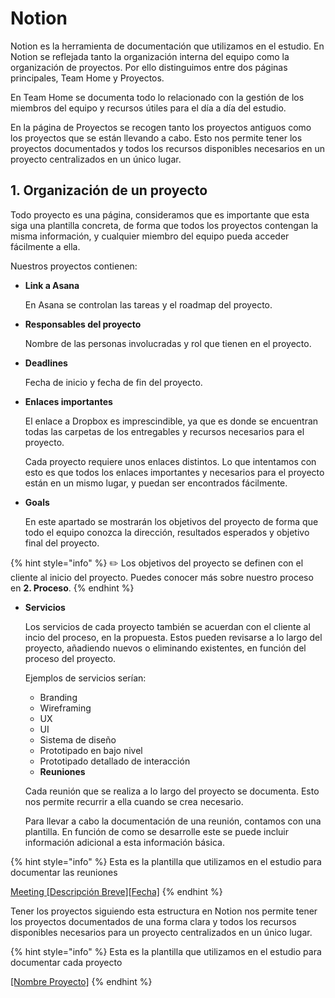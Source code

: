 # Notion

Notion es la herramienta de documentación que utilizamos en el estudio. En Notion se reflejada tanto la organización interna del equipo como la organización de proyectos. Por ello distinguimos entre dos páginas principales, Team Home y Proyectos.

En Team Home se documenta todo lo relacionado con la gestión de los miembros del equipo y recursos útiles para el día a día del estudio.

En la página de Proyectos se recogen tanto los proyectos antiguos como los proyectos que se están llevando a cabo. Esto nos permite tener los proyectos documentados y todos los recursos disponibles necesarios en un proyecto centralizados en un único lugar.

## 1. Organización de un proyecto

Todo proyecto es una página, consideramos que es importante que esta siga una plantilla concreta, de forma que todos los proyectos contengan la misma información, y cualquier miembro del equipo pueda acceder fácilmente a ella.

Nuestros proyectos contienen:

* **Link a Asana**

  En Asana se controlan las tareas y el roadmap del proyecto.

* **Responsables del proyecto**

  Nombre de las personas involucradas y rol que tienen en el proyecto.

* **Deadlines**

  Fecha de inicio y fecha de fin del proyecto.

* **Enlaces importantes**

  El enlace a Dropbox es imprescindible, ya que es donde se encuentran todas las carpetas de los entregables y recursos necesarios para el proyecto.

  Cada proyecto requiere unos enlaces distintos. Lo que intentamos con esto es que todos los enlaces importantes y necesarios para el proyecto están en un mismo lugar, y puedan ser encontrados fácilmente.

* **Goals**

  En este apartado se mostrarán los objetivos del proyecto de forma que todo el equipo conozca la dirección, resultados esperados y objetivo final del proyecto.

{% hint style="info" %}
✏️ Los objetivos del proyecto se definen con el cliente al inicio del proyecto. Puedes conocer más sobre nuestro proceso en **2. Proceso**.
{% endhint %}

* **Servicios**

  Los servicios de cada proyecto también se acuerdan con el cliente al incio del proceso, en la propuesta. Estos pueden revisarse a lo largo del proyecto, añadiendo nuevos o eliminando existentes, en función del proceso del proyecto.

  Ejemplos de servicios serían:

  * Branding
  * Wireframing
  * UX
  * UI
  * Sistema de diseño
  * Prototipado en bajo nivel
  * Prototipado detallado de interacción
  * **Reuniones**

  Cada reunión que se realiza a lo largo del proyecto se documenta. Esto nos permite recurrir a ella cuando se crea necesario.

  Para llevar a cabo la documentación de una reunión, contamos con una plantilla. En función de como se desarrolle este se puede incluir información adicional a esta información básica.

{% hint style="info" %}
Esta es la plantilla que utilizamos en el estudio para documentar las reuniones

[Meeting \[Descripción Breve\]\[Fecha\]](https://www.notion.so/mendesaltaren/Meeting-Descripci-n-Breve-Fecha-aaad9a2a12084d96bd327fa7e433e5ce)
{% endhint %}


Tener los proyectos siguiendo esta estructura en Notion nos permite tener los proyectos documentados de una forma clara y todos los recursos disponibles necesarios para un proyecto centralizados en un único lugar.

{% hint style="info" %}
Esta es la plantilla que utilizamos en el estudio para documentar cada proyecto

[\[Nombre Proyecto\]](https://www.notion.so/mendesaltaren/Nombre-Proyecto-8c43290643bd4382bf0cede77d334dc0)
{% endhint %}
